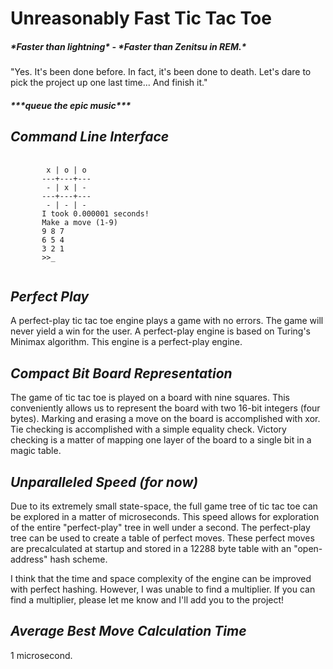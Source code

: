 # Unreasonably Fast Tic Tac Toe 

<h5>*Faster than lightning* - *Faster than Zenitsu in REM.*</h5>

"Yes. It's been done before. In fact, it's been done to death. Let's dare to pick the project
up one last time... And finish it." 

<h5>***queue the epic music***</h5>

## *Command Line Interface*

<pre>
 <code>
        x | o | o
       ---+---+---
        - | x | -
       ---+---+---
        - | - | -
       I took 0.000001 seconds!
       Make a move (1-9)
       9 8 7
       6 5 4
       3 2 1
       >>_
 </code>
</pre>

## *Perfect Play*

<p>
A perfect-play tic tac toe engine plays a game with no errors. The game will never yield a
win for the user. A perfect-play engine is based on Turing's Minimax algorithm. This engine
is a perfect-play engine.
</p> 

## *Compact Bit Board Representation*

<p>
The game of tic tac toe is played on a board with nine squares. This conveniently allows us
to represent the board with two 16-bit integers (four bytes). Marking and erasing a move on
the board is accomplished with xor. Tie checking is accomplished with a simple equality
check. Victory checking is a matter of mapping one layer of the board to a single bit in a 
magic table.
</p> 

## *Unparalleled Speed (for now)*

<p>
Due to its extremely small state-space, the full game tree of tic tac toe can be explored in 
a matter of microseconds. This speed allows for exploration of the entire "perfect-play" tree 
in well under a second. The perfect-play tree can be used to create a table of perfect moves.
These perfect moves are precalculated at startup and stored in a 12288 byte table with an
"open-address" hash scheme.
</p>

<p>
I think that the time and space complexity of the engine can be improved with 
perfect hashing. However, I was unable to find a multiplier. If you can find a 
multiplier, please let me know and I'll add you to the project!
</p>

## *Average Best Move Calculation Time*

1 microsecond.

